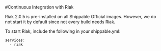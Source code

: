 
#Continuous Integration with Riak

Riak 2.0.5 is pre-installed on all Shippable Official images. However, we do not start it by default since not every build needs Riak.

To start Riak, include the following in your shippable.yml:

```
services:
  - riak
```
